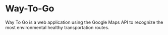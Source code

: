 # Way-To-Go

Way To Go is a web application using the Google Maps API to recognize the most environmental healthy transportation routes.
